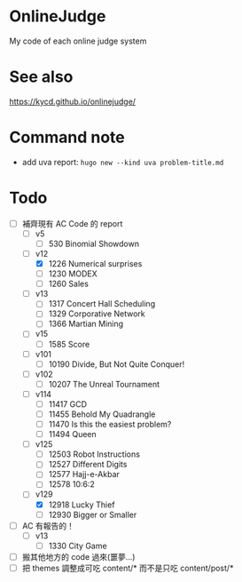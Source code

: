 # OnlineJudge
My code of each online judge system

# See also
https://kycd.github.io/onlinejudge/

# Command note
* add uva report: `hugo new --kind uva problem-title.md`

# Todo
- [ ] 補齊現有 AC Code 的 report
  - [ ] v5
    - [ ] 530 Binomial Showdown
  - [ ] v12
    - [x] 1226 Numerical surprises
    - [ ] 1230 MODEX
    - [ ] 1260 Sales
  - [ ] v13
    - [ ] 1317 Concert Hall Scheduling
    - [ ] 1329 Corporative Network
    - [ ] 1366 Martian Mining
  - [ ] v15
    - [ ] 1585 Score
  - [ ] v101
    - [ ] 10190 Divide, But Not Quite Conquer!
  - [ ] v102
    - [ ] 10207 The Unreal Tournament
  - [ ] v114
    - [ ] 11417 GCD
    - [ ] 11455 Behold My Quadrangle
    - [ ] 11470 Is this the easiest problem?
    - [ ] 11494 Queen
  - [ ] v125
    - [ ] 12503 Robot Instructions
    - [ ] 12527 Different Digits
    - [ ] 12577 Hajj-e-Akbar
    - [ ] 12578 10:6:2
  - [ ] v129
    - [x] 12918 Lucky Thief
    - [ ] 12930 Bigger or Smaller
- [ ] AC 有報告的！
  - [ ] v13
    - [ ] 1330 City Game
- [ ] 搬其他地方的 code 過來(噩夢...)
- [ ] 把 themes 調整成可吃 content/* 而不是只吃 content/post/*
